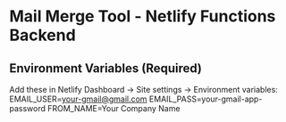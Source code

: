 # Mail Merge Tool - Netlify Functions Backend

## Environment Variables (Required)

Add these in Netlify Dashboard → Site settings → Environment variables:
EMAIL_USER=your-gmail@gmail.com
EMAIL_PASS=your-gmail-app-password
FROM_NAME=Your Company Name